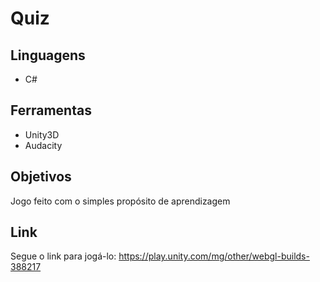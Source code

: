 # Quiz
## Linguagens
  - C#
## Ferramentas
  - Unity3D
  - Audacity
## Objetivos
  Jogo feito com o simples propósito de aprendizagem

## Link
  Segue o link para jogá-lo: https://play.unity.com/mg/other/webgl-builds-388217
